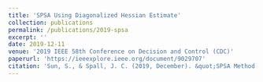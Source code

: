 ```yaml
---
title: 'SPSA Using Diagonalized Hessian Estimate'
collection: publications
permalink: /publications/2019-spsa
excerpt: ''
date: 2019-12-11
venue: '2019 IEEE 58th Conference on Decision and Control (CDC)'
paperurl: 'https://ieeexplore.ieee.org/document/9029707'
citation: 'Sun, S., & Spall, J. C. (2019, December). &quot;SPSA Method Using Diagonalized Hessian Estimate.&quot; <i>2019 IEEE 58th Conference on Decision and Control (CDC) </i>. (pp. 4922-4927). IEEE.'
---
```

